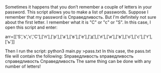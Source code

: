 Sometimes it happens that you don’t remember a couple of letters in your password. This script allows you to make a list of passwords.
Suppose I remember that my password is Справедливость. But I'm definitely not sure about the first letter. I remember what it is "С" or "c" or "S". 
In this case, I open this script and enter:
<p>arr=[['S','s','с','С'],['п'],['р'],['а'],['в'],['е'],['д'],['л'],['и'],['в'],['о'],['с'],['т'],['ь']] </p>
Then I run the script:
python3 main.py >pass.txt
In this case, the pass.txt file will contain the following:
Sправедливость
sправедливость
справедливость
Справедливость
The same thing can be done with any number of letters!
